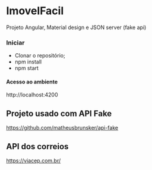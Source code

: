 # ImovelFacil

Projeto Angular, Material design e JSON server (fake api)

### Iniciar
* Clonar o repositório;
* npm install
* npm start

#### Acesso ao ambiente
http://localhost:4200

## Projeto usado com API Fake
https://github.com/matheusbrunsker/api-fake

## API dos correios
https://viacep.com.br/


